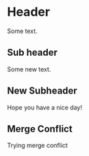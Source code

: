 # Header

Some text.

## Sub header

Some new text.


## New Subheader

Hope you have a nice day!

## Merge Conflict

Trying merge conflict